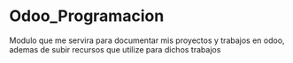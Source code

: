 # Odoo_Programacion
Modulo que me servira para documentar mis proyectos y trabajos en odoo, ademas de subir recursos que utilize para dichos trabajos
